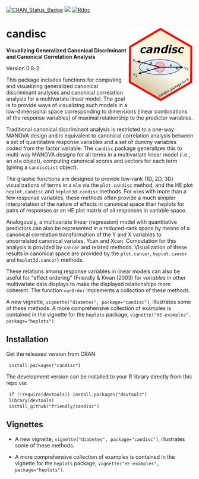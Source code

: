 [![CRAN_Status_Badge](http://www.r-pkg.org/badges/version/candisc)](https://cran.r-project.org/package=candisc)
[![](https://cranlogs.r-pkg.org/badges/grand-total/candisc)](https://cran.r-project.org/package=candisc)
[![Rdoc](https://www.rdocumentation.org/badges/version/candisc)](http://www.rdocumentation.org/packages/candisc)

# candisc  <img src="candisc-logo.png" align="right" height="200px" />
**Visualizing Generalized Canonical Discriminant and Canonical Correlation Analysis**

Version 0.8-2

This package includes functions for computing and visualizing 
generalized canonical discriminant analyses 
and canonical correlation analysis
for a multivariate linear model.  The goal is to provide ways of visualizing
such models in a low-dimensional space corresponding to dimensions
(linear combinations of the response variables) of maximal relationship
to the predictor variables. 

Traditional canonical discriminant analysis is restricted to a one-way MANOVA
design and is equivalent to canonical correlation analysis between a set of quantitative
response variables and a set of dummy variables coded from the factor variable.
The `candisc` package generalizes this to multi-way MANOVA designs
for all terms in a multivariate linear model (i.e., an `mlm` object),
computing canonical scores and vectors for each term (giving a `candiscList` object).

The graphic functions are designed to provide low-rank (1D, 2D, 3D) visualizations of
terms in a `mlm` via the `plot.candisc` method, 
and the HE plot `heplot.candisc` and `heplot3d.candisc`
methods.
For `mlm`s with more than a few response variables, these methods often provide a 
much simpler interpretation of the nature of effects in canonical space than
heplots for pairs of responses or an HE plot matrix of all responses in variable space.

Analogously, a multivariate linear (regression) model with quantitative predictors can also be
represented in a reduced-rank space by means of a canonical correlation
transformation of the Y and X variables to uncorrelated canonical variates,
Ycan and Xcan.  Computation for this analysis is provided by `cancor`
and related methods.  Visualization of these results in canonical space
are provided by the `plot.cancor`,  `heplot.cancor` 
and `heplot3d.cancor}` methods.

These relations among response variables in linear models can also be
useful for "effect ordering"
(Friendly & Kwan (2003)
for *variables* in other multivariate data displays to make the
displayed relationships more coherent.  The function `varOrder`
implements a collection of these methods.

A new vignette, `vignette("diabetes", package="candisc")`,
illustrates some of these methods.
A more comprehensive collection of examples is contained in the vignette for the `heplots` package,
`vignette("HE-examples", package="heplots")`.

## Installation

Get the released version from CRAN:

     install.packages("candisc")

The development version can be installed to your R library directly from this repo via:

     if (!require(devtools)) install.packages("devtools")
     library(devtools)
     install_github("friendly/candisc")

 ## Vignettes

* A new vignette, `vignette("diabetes", package="candisc")`,
illustrates some of these methods.

* A more comprehensive collection of examples is contained in the vignette for the `heplots` package,
`vignette("HE-examples", package="heplots")`.


 